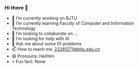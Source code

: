 ### Hi there 👋

<!--
**MCdyc/MCdyc** is a ✨ _special_ ✨ repository because its `README.md` (this file) appears on your GitHub profile.

Here are some ideas to get you started:
-->

- 🔭 I’m currently working on BJTU
- 🌱 I’m currently learning Faculty of Computer and Information Technology
- 👯 I’m looking to collaborate on ...
- 🤔 I’m looking for help with AI
- 💬 Ask me about some OI problems
- 📫 How to reach me: 22281271@bjtu.edu.cn
- 😄 Pronouns: He/Him
- ⚡ Fun fact: None
